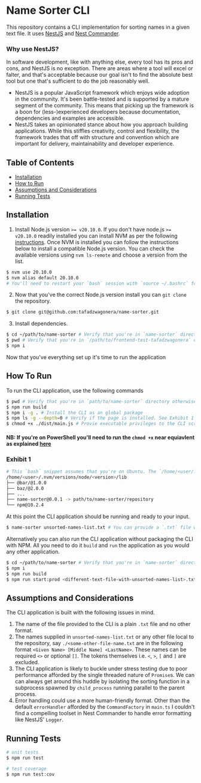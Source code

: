 # Name Sorter CLI

This repository contains a CLI implementation for sorting names in a given text file. It uses [NestJS](https://nestjs.com/) and [Nest Commander](https://nest-commander.jaymcdoniel.dev/en/introduction/intro/).

### Why use NestJS?
In software development, like with anything else, every tool has its pros and cons, and NestJS is no exception. There are areas where a tool will excel or falter, and that's acceptable because our goal isn't to find the absolute best tool but one that's sufficient to do the job reasonably well. 

- NestJS is a popular JavaScript framework which enjoys wide adoption in the community. It's been battle-tested and is supported by a mature segment of the  community. This means that picking up the framework is a boon for (less-)experienced developers because documentation, dependencies and examples are accessible.
- NestJS takes an opinionated stance about how you approach building applications. While this stiffles creativity, control and flexibility, the framework trades that off with structure and convention which are important for delivery, maintainability and developer experience.

## Table of Contents
- [Installation](#installation)
- [How to Run](#how-to-run)
- [Assumptions and Considerations](#assumptions-and-considerations)
- [Running Tests](#running-tests)

## Installation

1. Install Node.js version `>= v20.10.0`. If you don't have node.js `>= v20.10.0` readily installed you can install NVM as per the following [instructions](https://github.com/nvm-sh/nvm?tab=readme-ov-file#installing-and-updating). Once NVM is installed you can follow the instructions below to install a compatible Node.js version. You can check the available versions using `nvm ls-remote` and choose a version from the list.

```bash
$ nvm use 20.10.0
$ nvm alias default 20.10.0
# You'll need to restart your `bash` session with `source ~/.bashrc` for each window (you'll need to terminate successive tabs associated with each window) or by closing and starting a new Terminal application.
```

2. Now that you've the correct Node.js version install you can `git clone` the repository.

```bash
$ git clone git@github.com:tafadzwagonera/name-sorter.git
```

3. Install dependencies.

```bash
$ cd ~/path/to/name-sorter # Verify that you're in `name-sorter` directory.
$ pwd # Verify that you're in `/path/to/frontend-test-tafadzwagonera` directory.
$ npm i
```

Now that you've everything set up it's time to run the application

## How To Run

To run the CLI application, use the following commands

```bash
$ pwd # Verify that you're in `path/to/name-sorter` directory otherwise `cd ~/path/to/name-sorter`
$ npm run build
$ npm i -g . # Install the CLI as an global package
$ npm ls -g --depth=0 # Verify if the page is installed. See Exhibit 1
$ chmod +x ./dist/main.js # Provie executable privileges to the CLI script, If you don't `chmod` the terminal will fail and exit with permission error.
```

#### NB: If you're on PowerShell you'll need to run the `chmod +x` near equiavlent as explained [here](https://superuser.com/questions/1722115/is-there-a-chmod-x-equivalent-in-windows-10-11-to-allow-running-scripts-in-pow)

### Exhibit 1
```bash
# This `bash` snippet assumes that you're on Ubuntu. The `/home/<user/...` path will be different depending on your OS.
/home/<user>/.nvm/versions/node/<version>/lib
├── @bar/@1.0.0
├── baz/@2.0.0
├── ...
├── name-sorter@0.0.1 -> path/to/name-sorter/repository
└── npm@10.2.4
```

At this point the CLI application should be running and ready to your input.

```bash
$ name-sorter unsorted-names-list.txt # You can provide a `.txt` file with a different name that is local the repository.
```

Alternatively you can also run the CLI application without packaging the CLI with NPM. All you need to do it `build` and `run` the application as you would any other application.

```bash
$ cd ~/path/to/name-sorter # Verify that you're in `name-sorter` directory
$ npm i
$ npm run build
$ npm run start:prod <different-text-file-with-unsorted-names-list>.txt # You can provide a `.txt` file with a different name that is local the repository.
```

## Assumptions and Considerations

The CLI application is built with the following issues in mind.

1. The name of the file provided to the CLI is a plain `.txt` file and no other format.
2. The names supplied in `unsorted-names-list.txt` or any other file local to the repository, say `./<some-other-file-name.txt` are in the following format `<Given Name> [Middle Name] <LastName>`. These names can be required `<>` or optional `[]`. The tokens themselves i.e. `<`, `>`, `[` and `]` are excluded.
3. The CLI application is likely to buckle under stress testing due to poor performance afforded by the single threaded nature of `Promise`s. We can can always get around this huddle by isolating the sorting function in a subprocess spawned by `child_process` running parallel to the parent process.
4. Error handling could use a more human-friendly format. Other than the default `errorHandler` afforded by the `CommandFactory` in `main.ts` I couldn't find a compelling toolset in Nest Commander to handle error formatting like NestJS' `Logger`. 

## Running Tests

```bash
# unit tests
$ npm run test

# test coverage
$ npm run test:cov
```